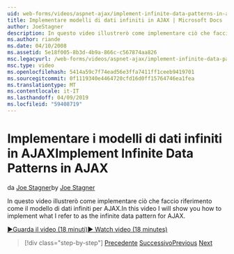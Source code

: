 ```yaml
---
uid: web-forms/videos/aspnet-ajax/implement-infinite-data-patterns-in-ajax
title: Implementare modelli di dati infiniti in AJAX | Microsoft Docs
author: JoeStagner
description: In questo video illustrerò come implementare ciò che faccio riferimento come il modello di dati infiniti per AJAX.
ms.author: riande
ms.date: 04/10/2008
ms.assetid: 5e18f005-8b3d-4b9a-866c-c567874aa826
msc.legacyurl: /web-forms/videos/aspnet-ajax/implement-infinite-data-patterns-in-ajax
msc.type: video
ms.openlocfilehash: 5414a59c7f74ead56e3ffa7411ff1ceeb9419701
ms.sourcegitcommit: 0f1119340e4464720cfd16d0ff15764746ea1fea
ms.translationtype: MT
ms.contentlocale: it-IT
ms.lasthandoff: 04/09/2019
ms.locfileid: "59408719"
---
```

# <a name="implement-infinite-data-patterns-in-ajax"></a><span data-ttu-id="39467-103">Implementare i modelli di dati infiniti in AJAX</span><span class="sxs-lookup"><span data-stu-id="39467-103">Implement Infinite Data Patterns in AJAX</span></span>

<span data-ttu-id="39467-104">da [Joe Stagner](https://github.com/JoeStagner)</span><span class="sxs-lookup"><span data-stu-id="39467-104">by [Joe Stagner](https://github.com/JoeStagner)</span></span>

<span data-ttu-id="39467-105">In questo video illustrerò come implementare ciò che faccio riferimento come il modello di dati infiniti per AJAX.</span><span class="sxs-lookup"><span data-stu-id="39467-105">In this video I will show you how to implement what I refer to as the infinite data pattern for AJAX.</span></span>

[<span data-ttu-id="39467-106">&#9654;Guarda il video (18 minuti)</span><span class="sxs-lookup"><span data-stu-id="39467-106">&#9654; Watch video (18 minutes)</span></span>](https://channel9.msdn.com/Blogs/ASP-NET-Site-Videos/implement-infinite-data-patterns-in-ajax)

> [!div class="step-by-step"]
> <span data-ttu-id="39467-107">[Precedente](use-aspnet-ajax-cascading-drop-down-control-to-access-a-database.md)
> [Successivo](basic-aspnet-authentication-in-an-ajax-enabled-application.md)</span><span class="sxs-lookup"><span data-stu-id="39467-107">[Previous](use-aspnet-ajax-cascading-drop-down-control-to-access-a-database.md)
[Next](basic-aspnet-authentication-in-an-ajax-enabled-application.md)</span></span>
